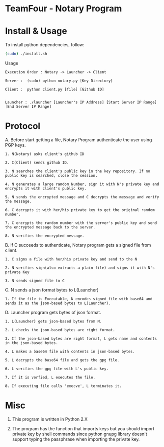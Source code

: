 # TeamFour - Notary Program


# Install & Usage    
    
To install python dependencies, follow:
    
```bash
(sudo) ./install.sh
```
Usage

    Execution Order : Notary -> Launcher -> Client

    Server :  (sudo) python notary.py [Key Directory]
    
    Client :  python client.py [file] [Github ID]
    

    Launcher : ./launcher [Launcher's IP Address] [Start Server IP Range] [End Server IP Range]

# Protocol
A. Before start getting a file, Notary Program authenticate the user using PGP keys.

    1. N(Notary) asks client's github ID
    
    2. C(Client) sends github ID.
    
    3. N searches the client's public key in the key repository. If no public key is searched, close the session.
    
    4. N generates a large random Number, sign it with N's private key and encrypts it with client's public key.
    
    5. N sends the encrypted message and C decrypts the message and verify the message.
    
    6. C decrypts it with her/his private key to get the original random number.
    
    7. C encrypts the random number with the server's public key and send the encrypted message back to the server.
    
    8. N verifies the encrypted message.
        

B. If C succeeds to authenticate, Notary program gets a signed file from client.

    1. C signs a file with her/his private key and send to the N
        
    2. N verifies sign(also extracts a plain file) and signs it with N's private Key
    
    3. N sends signed file to C
    
C. N sends a json format bytes to L(Launcher)

    1. If the file is Executable, N encodes signed file with base64 and sends it as the json-based bytes to L(Launcher).    

D. Launcher program gets bytes of json format.

    1. L(Launcher) gets json-based bytes from N.

    2. L checks the json-based bytes are right format.

    3. If the json-based bytes are right format, L gets name and contents in the json-based bytes.

    4. L makes a base64 file with contents in json-based bytes.

    5. L decrypts the base64 file and gets the gpg file.

    6. L verifies the gpg file with L's public key.

    7. If it is verfied, L executes the file.

    8. If executing file calls 'execve', L terminates it.

# Misc

1. This program is written in Python 2.X

2. The program has the function that imports keys but you should import private key by shell commands since python gnupg library doesn't support typing the passphrase when importing the private key.
